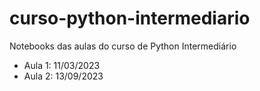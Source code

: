 # curso-python-intermediario

Notebooks das aulas do curso de Python Intermediário

- Aula 1: 11/03/2023
- Aula 2: 13/09/2023